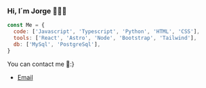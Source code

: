 ### Hi, I´m Jorge 👋🧑‍💻

```js
const Me = {
  code: ['Javascript', 'Typescript', 'Python', 'HTML', 'CSS'],
  tools: ['React', 'Astro', 'Node', 'Bootstrap', 'Tailwind'],
  db: ['MySql', 'PostgreSql'],
}
```
You can contact me 📱:}
-  [Email](jporizrojas@gmail.com)

<!--
**JorgePorizR/JorgePorizR** is a ✨ _special_ ✨ repository because its `README.md` (this file) appears on your GitHub profile.

Here are some ideas to get you started:

- 🔭 I’m currently working on ...
- 🌱 I’m currently learning ...
- 👯 I’m looking to collaborate on ...
- 🤔 I’m looking for help with ...
- 💬 Ask me about ...
- 📫 How to reach me: ...
- 😄 Pronouns: ...
- ⚡ Fun fact: ...
-->
